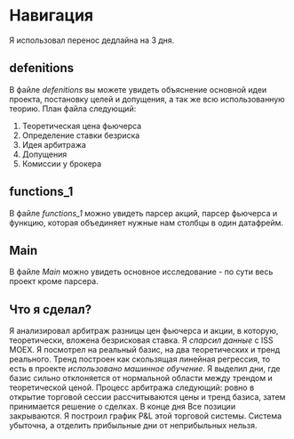 # Навигация 
Я использовал перенос дедлайна на 3 дня.

## defenitions
В файле *defenitions* вы можете увидеть объяснение основной идеи проекта, постановку целей и допущения, а так же всю использованную теорию. План файла следующий:

1. Теоретическая цена фьючерса
2. Определение ставки безриска
3. Идея арбитража
4. Допущения
5. Комиссии у брокера


## functions_1

В файле *functions_1* можно увидеть парсер акций, парсер фьючерса и функцию, которая объединяет нужные нам столбцы в один датафрейм. 

## Main
В файле *Main* можно увидеть основное исследование - по сути весь проект кроме парсера. 

## Что я сделал?

Я анализировал арбитраж разницы цен фьючерса и акции, в которую, теоретически, вложена безрисковая ставка. Я *спарсил данные* с ISS MOEX. Я посмотрел на реальный базис, на два теоретических и тренд реального. Тренд построен как скользящая линейная регрессия, то есть в проекте *использовано машинное обучение*. 
Я выделил дни, где базис сильно отклоняется от нормальной области между трендом и теоретической ценой. Процесс арбитража следующий: ровно в открытие торговой сессии рассчитываются цены и тренд базиса, затем принимается решение о сделках. В конце дня Все позиции закрываются. Я построил график P&L этой торговой системы. Система убыточна, а отделить прибыльные дни от неприбыльных нельзя. 
